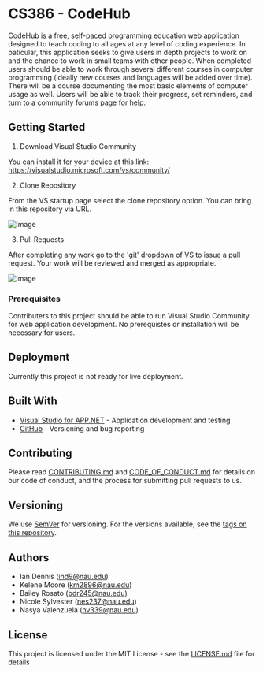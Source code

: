 # CS386 - CodeHub
CodeHub is a free, self-paced programming education web application designed to teach coding to all ages at any level of coding experience. In paticular, this application seeks to give users in depth projects to work on and the chance to work in small teams with other people. When completed users should be able to work through several different courses in computer programming (ideally new courses and languages will be added over time). There will be a course documenting the most basic elements of computer usage as well. Users will be able to track their progress, set reminders, and turn to a community forums page for help.


## Getting Started

1. Download Visual Studio Community

You can install it for your device at this link: https://visualstudio.microsoft.com/vs/community/


2. Clone Repository

From the VS startup page select the clone repository option. You can bring in this repository via URL.

![image](https://user-images.githubusercontent.com/93492981/159189599-3cc3cea8-4026-43f3-9234-0c4bda298a13.png)

3. Pull Requests

After completing any work go to the 'git' dropdown of VS to issue a pull request. Your work will be reviewed and merged as appropriate.

![image](https://user-images.githubusercontent.com/93492981/159191906-8556bf55-792e-4afd-824b-49ea132c8c3f.png)


### Prerequisites

Contributers to this project should be able to run Visual Studio Community for web application development. No prerequistes or installation will be necessary for users.

## Deployment

Currently this project is not ready for live deployment.

## Built With

* [Visual Studio for APP.NET](https://visualstudio.microsoft.com/) - Application development and testing
* [GitHub](https://github.com/) - Versioning and bug reporting

## Contributing

Please read [CONTRIBUTING.md](CONTRIBUTING.md) and [CODE_OF_CONDUCT.md](CODE_OF_CONDUCT.md) for details on our code of conduct, and the process for submitting pull requests to us.

## Versioning

We use [SemVer](http://semver.org/) for versioning. For the versions available, see the [tags on this repository](https://github.com/ind9-nau/CS386-Learn_Coding). 

## Authors
- Ian Dennis (ind9@nau.edu)
- Kelene Moore (km2896@nau.edu)
- Bailey Rosato (bdr245@nau.edu)
- Nicole Sylvester (nes237@nau.edu)
- Nasya Valenzuela (nv339@nau.edu)

## License

This project is licensed under the MIT License - see the [LICENSE.md](LICENSE) file for details


